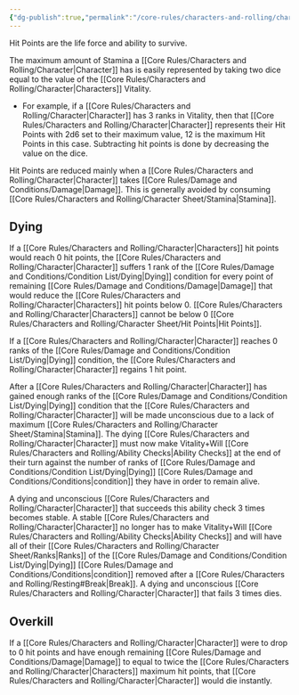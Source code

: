 ```yaml
---
{"dg-publish":true,"permalink":"/core-rules/characters-and-rolling/character-sheet/hit-points/"}
---
```


Hit Points are the life force and ability to survive.

The maximum amount of Stamina a [[Core Rules/Characters and Rolling/Character\|Character]] has is easily represented by taking two dice equal to the value of the [[Core Rules/Characters and Rolling/Character\|Characters]] Vitality.
- For example, if a [[Core Rules/Characters and Rolling/Character\|Character]] has 3 ranks in Vitality, then that [[Core Rules/Characters and Rolling/Character\|Character]] represents their Hit Points with 2d6 set to their maximum value, 12 is the maximum Hit Points in this case. Subtracting hit points is done by decreasing the value on the dice.

Hit Points are reduced mainly when a [[Core Rules/Characters and Rolling/Character\|Character]] takes [[Core Rules/Damage and Conditions/Damage\|Damage]]. This is generally avoided by consuming [[Core Rules/Characters and Rolling/Character Sheet/Stamina\|Stamina]].

## Dying
If a [[Core Rules/Characters and Rolling/Character\|Characters]] hit points would reach 0 hit points, the [[Core Rules/Characters and Rolling/Character\|Character]] suffers 1 rank of the [[Core Rules/Damage and Conditions/Condition List/Dying\|Dying]] condition for every point of remaining [[Core Rules/Damage and Conditions/Damage\|Damage]] that would reduce the [[Core Rules/Characters and Rolling/Character\|Characters]] hit points below 0. [[Core Rules/Characters and Rolling/Character\|Characters]] cannot be below 0 [[Core Rules/Characters and Rolling/Character Sheet/Hit Points\|Hit Points]].

If a [[Core Rules/Characters and Rolling/Character\|Character]] reaches 0 ranks of the [[Core Rules/Damage and Conditions/Condition List/Dying\|Dying]] condition, the [[Core Rules/Characters and Rolling/Character\|Character]] regains 1 hit point.

After a [[Core Rules/Characters and Rolling/Character\|Character]] has gained enough ranks of the [[Core Rules/Damage and Conditions/Condition List/Dying\|Dying]] condition that the [[Core Rules/Characters and Rolling/Character\|Character]] will be made unconscious due to a lack of maximum [[Core Rules/Characters and Rolling/Character Sheet/Stamina\|Stamina]]. The dying [[Core Rules/Characters and Rolling/Character\|Character]] must now make Vitality+Will [[Core Rules/Characters and Rolling/Ability Checks\|Ability Checks]] at the end of their turn against the number of ranks of [[Core Rules/Damage and Conditions/Condition List/Dying\|Dying]] [[Core Rules/Damage and Conditions/Conditions\|condition]] they have in order to remain alive.

A dying and unconscious [[Core Rules/Characters and Rolling/Character\|Character]] that succeeds this ability check 3 times becomes stable. A stable [[Core Rules/Characters and Rolling/Character\|Character]] no longer has to make Vitality+Will [[Core Rules/Characters and Rolling/Ability Checks\|Ability Checks]] and will have all of their [[Core Rules/Characters and Rolling/Character Sheet/Ranks\|Ranks]] of the [[Core Rules/Damage and Conditions/Condition List/Dying\|Dying]] [[Core Rules/Damage and Conditions/Conditions\|condition]] removed after a [[Core Rules/Characters and Rolling/Resting#Break\|Break]]. A dying and unconscious [[Core Rules/Characters and Rolling/Character\|Character]] that fails 3 times dies.

## Overkill
If a [[Core Rules/Characters and Rolling/Character\|Character]] were to drop to 0 hit points and have enough remaining [[Core Rules/Damage and Conditions/Damage\|Damage]] to equal to twice the [[Core Rules/Characters and Rolling/Character\|Characters]] maximum hit points, that [[Core Rules/Characters and Rolling/Character\|Character]] would die instantly.